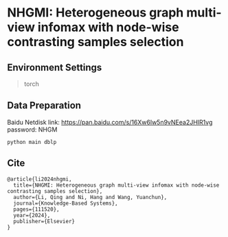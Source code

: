 # NHGMI: Heterogeneous graph multi-view infomax with node-wise contrasting samples selection

## Environment Settings
> torch

## Data Preparation
Baidu Netdisk
link: https://pan.baidu.com/s/16Xw6lw5n9vNEea2JHIR1vg 
password: NHGM

```
python main dblp
```
## Cite
```
@article{li2024nhgmi,
  title={NHGMI: Heterogeneous graph multi-view infomax with node-wise contrasting samples selection},
  author={Li, Qing and Ni, Hang and Wang, Yuanchun},
  journal={Knowledge-Based Systems},
  pages={111520},
  year={2024},
  publisher={Elsevier}
}
```
